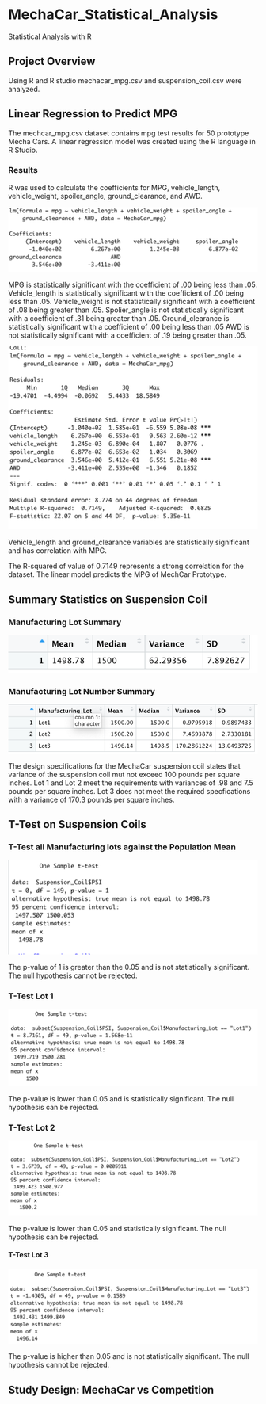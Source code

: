 # MechaCar_Statistical_Analysis

Statistical Analysis with R  

## Project Overview

Using R and R studio mechacar_mpg.csv and suspension_coil.csv were analyzed. 

## Linear Regression to Predict MPG 

The mechcar_mpg.csv dataset contains mpg test results for 50 prototype Mecha Cars. A linear regression model was created using the R language in R Studio. 

### Results 

R was used to calculate the coefficients for MPG,  vehicle_length, vehicle_weight, spoiler_angle, ground_clearance, and AWD. 

![fig1.png](https://github.com/AjaniBenoit/MechaCar_Statistical_Analysis/blob/main/images/fig1.png)

MPG is statistically significant with the coefficient of .00 being less than .05. 
Vehicle_length is statistically significant with the coefficient of .00 being less than .05. 
Vehicle_weight is not statistically significant with a coefficient of .08 being greater than .05. 
Spolier_angle is not statistically significant with a coefficient of .31 being greater than .05. 
Ground_clearance is statistically significant with a coefficient of .00 being less than .05 
AWD is not statistically significant with a coefficient of .19 being greater than .05. 

![fig2.png](https://github.com/AjaniBenoit/MechaCar_Statistical_Analysis/blob/main/images/fig2.png)

Vehicle_length and ground_clearance variables are statistically significant and has correlation with MPG. 

The R-squared of value of 0.7149 represents a strong correlation for the dataset. The linear model predicts the MPG of MechCar Prototype. 

## Summary Statistics on Suspension Coil 

### Manufacturing Lot Summary 
![fig3.png](https://github.com/AjaniBenoit/MechaCar_Statistical_Analysis/blob/main/images/fig3.png)

### Manufacturing Lot Number Summary 
![fig4.png](https://github.com/AjaniBenoit/MechaCar_Statistical_Analysis/blob/main/images/fig4.png)

The design specifications for the MechaCar suspension coil states that variance of the suspension coil mut not exceed 100 pounds per square inches. Lot 1 and Lot 2 meet the requirements with variances of .98 and 7.5 pounds per square inches. Lot 3 does not meet the required specfications with a variance of 170.3 pounds per square inches. 

## T-Test on Suspension Coils

### T-Test all Manufacturing lots against the Population Mean

![fig5.png](https://github.com/AjaniBenoit/MechaCar_Statistical_Analysis/blob/main/images/fig5.png)

The p-value of 1 is greater than the 0.05 and is not statistically significant. The null hypothesis cannot be rejected. 


### T-Test Lot 1

![fig6.png](https://github.com/AjaniBenoit/MechaCar_Statistical_Analysis/blob/main/images/fig6.png)

The p-value is lower than 0.05 and is statistically significant. The null hypothesis can be rejected. 

### T-Test Lot 2 

![fig7.png](https://github.com/AjaniBenoit/MechaCar_Statistical_Analysis/blob/main/images/fig7.png)

The p-value is lower than 0.05 and statistically significant. The null hypothesis can be rejected. 

#### T-Test Lot 3 

![fig8.png](https://github.com/AjaniBenoit/MechaCar_Statistical_Analysis/blob/main/images/fig8.png)

The p-value is higher than 0.05 and is not statistically significant. The null hypothesis cannot be rejected.

## Study Design: MechaCar vs Competition 

